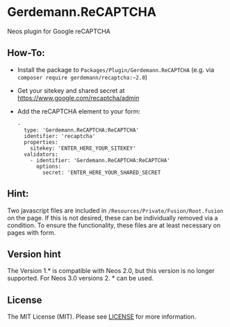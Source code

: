 Gerdemann.ReCAPTCHA
===========================

Neos plugin for Google reCAPTCHA

How-To:
-------

* Install the package to ``Packages/Plugin/Gerdemann.ReCAPTCHA`` (e.g. via ``composer require gerdemann/recaptcha:~2.0``)
* Get your sitekey and shared secret at https://www.google.com/recaptcha/admin
* Add the reCAPTCHA element to your form:

  ```
  -
    type: 'Gerdemann.ReCAPTCHA:ReCAPTCHA'
    identifier: 'recaptcha'
    properties:
      sitekey: 'ENTER_HERE_YOUR_SITEKEY'
    validators:
      - identifier: 'Gerdemann.ReCAPTCHA:ReCAPTCHA'
        options:
          secret: 'ENTER_HERE_YOUR_SHARED_SECRET
  ```

Hint:
-------

Two javascript files are included in `/Resources/Private/Fusion/Root.fusion` on the page.
If this is not desired, these can be individually removed via a condition.
To ensure the functionality, these files are at least necessary on pages with form.


Version hint
-------

The Version 1.* is compatible with Neos 2.0, but this version is no longer supported.
For Neos 3.0 versions 2. * can be used.

License
-------

The MIT License (MIT). Please see [LICENSE](LICENSE) for more information.
